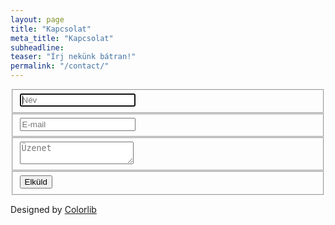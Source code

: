 ```yaml
---
layout: page
title: "Kapcsolat"
meta_title: "Kapcsolat"
subheadline: 
teaser: "Írj nekünk bátran!"
permalink: "/contact/"
---
```


 <div class="container">  
  <form id="contact" action="https://formspree.io/nagyadam40@gmail.com" method="POST" enctype="text/plain">   
    <fieldset>
      <input placeholder="Név" type="text" tabindex="1" name="name" required autofocus>
    </fieldset>
    <fieldset>
      <input placeholder="E-mail" type="email" tabindex="2"  name= "name" required>
    </fieldset>
    <fieldset>
      <textarea placeholder="Üzenet" tabindex="5" name="name" required></textarea>
    </fieldset>
    <fieldset>
      <button name="submit" type="submit" id="contact-submit" data-submit="...Sending">Elküld</button>
    </fieldset>
    <p class="copyright">Designed by <a href="https://colorlib.com" target="_blank" title="Colorlib">Colorlib</a></p>
  </form>
</div>